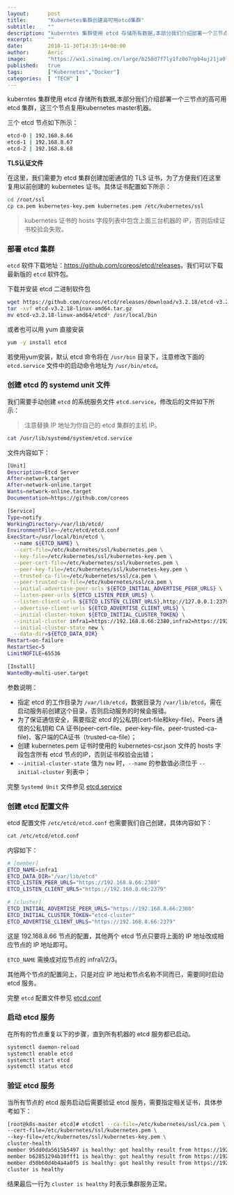 ```yaml
---
layout:      post
title:       "Kubernetes集群创建高可用etcd集群"
subtitle:    ""
description: "kuberntes 集群使用 etcd 存储所有数据,本部分我们介绍部署一个三节点的高可用 etcd 集群，这三个节点复用 kubernetes master 主机"
excerpt:     ""
date:        2018-11-30T14:35:14+08:00
author:      Aeric
image:       "https://wx1.sinaimg.cn/large/b258d7f7ly1fz0o7npb4uj21ja0lo443.jpg"
published:   true
tags:        ["Kubernetes","Docker"]
categories:  [ "TECH" ]
---
```


kuberntes 集群使用 etcd 存储所有数据,本部分我们介绍部署一个三节点的高可用 etcd 集群，这三个节点复用kubernetes master机器。

三个 etcd 节点如下所示：

```bash
etcd-0 | 192.168.8.66 
etcd-1 | 192.168.8.67 
etcd-2 | 192.168.8.68 
```
**TLS认证文件**

在这里，我们需要为 etcd 集群创建加密通信的 TLS 证书，为了方便我们在这里复用以前创建的 kubernetes 证书。具体证书配置如下所示：

```bash
cd /root/ssl
cp ca.pem kubernetes-key.pem kubernetes.pem /etc/kubernetes/ssl
```
> kubernetes 证书的 hosts 字段列表中包含上面三台机器的 IP，否则后续证书校验会失败。

### 部署 etcd 集群
`etcd` 软件下载地址：<https://github.com/coreos/etcd/releases>，我们可以下载最新版的 `etcd` 软件包。

下载并安装 etcd 二进制软件包

```bash
wget https://github.com/coreos/etcd/releases/download/v3.2.18/etcd-v3.2.18-linux-amd64.tar.gz
tar -xvf etcd-v3.2.18-linux-amd64.tar.gz
mv etcd-v3.2.18-linux-amd64/etcd* /usr/local/bin
```
或者也可以用 yum 直接安装

```bash
yum -y install etcd
```
若使用yum安装，默认 etcd 命令将在 `/usr/bin` 目录下，注意修改下面的 `etcd.service` 文件中的启动命令地址为 `/usr/bin/etcd`。

### 创建 etcd 的 systemd unit 文件

我们需要手动创建 `etcd` 的系统服务文件 `etcd.service`，修改后的文件如下所示：
> 注意替换 IP 地址为你自己的 etcd 集群的主机 IP。

```bash
cat /usr/lib/systemd/system/etcd.service
```
文件内容如下：

```bash
[Unit]
Description=Etcd Server
After=network.target
After=network-online.target
Wants=network-online.target
Documentation=https://github.com/coreos
  
[Service]
Type=notify
WorkingDirectory=/var/lib/etcd/
EnvironmentFile=-/etc/etcd/etcd.conf
ExecStart=/usr/local/bin/etcd \
  --name ${ETCD_NAME} \
  --cert-file=/etc/kubernetes/ssl/kubernetes.pem \
  --key-file=/etc/kubernetes/ssl/kubernetes-key.pem \
  --peer-cert-file=/etc/kubernetes/ssl/kubernetes.pem \
  --peer-key-file=/etc/kubernetes/ssl/kubernetes-key.pem \
  --trusted-ca-file=/etc/kubernetes/ssl/ca.pem \
  --peer-trusted-ca-file=/etc/kubernetes/ssl/ca.pem \
  --initial-advertise-peer-urls ${ETCD_INITIAL_ADVERTISE_PEER_URLS} \
  --listen-peer-urls ${ETCD_LISTEN_PEER_URLS} \
  --listen-client-urls ${ETCD_LISTEN_CLIENT_URLS},http://127.0.0.1:2379 \
  --advertise-client-urls ${ETCD_ADVERTISE_CLIENT_URLS} \
  --initial-cluster-token ${ETCD_INITIAL_CLUSTER_TOKEN} \
  --initial-cluster infra1=https://192.168.8.66:2380,infra2=https://192.168.8.67:2380,infra3=https://192.168.8.68:2380 \
  --initial-cluster-state new \
  --data-dir=${ETCD_DATA_DIR}
Restart=on-failure
RestartSec=5
LimitNOFILE=65536
 
[Install]
WantedBy=multi-user.target
```
参数说明：

- 指定 etcd 的工作目录为 `/var/lib/etcd`，数据目录为 `/var/lib/etcd`，需在启动服务前创建这个目录，否则启动服务的时候会报错。
- 为了保证通信安全，需要指定 etcd 的公私钥(cert-file和key-file)、Peers 通信的公私钥和 CA 证书(peer-cert-file、peer-key-file、peer-trusted-ca-file)、客户端的CA证书（trusted-ca-file）；
- 创建 kubernetes.pem 证书时使用的 kubernetes-csr.json 文件的 hosts 字段包含所有 etcd 节点的IP，否则证书校验会出错；
- `--initial-cluster-state` 值为 `new` 时，`--name` 的参数值必须位于 `--initial-cluster` 列表中；

完整 `Systemd Unit` 文件参见 [etcd.service](https://github.com/yeaheo/kubernetes-manifests/blob/master/systemd/etcd.service)

### 创建 etcd 配置文件

etcd 配置文件 `/etc/etcd/etcd.conf` 也需要我们自己创建，具体内容如下：

```bash
cat /etc/etcd/etcd.conf
```
内容如下：

```bash
# [member]
ETCD_NAME=infra1
ETCD_DATA_DIR="/var/lib/etcd"
ETCD_LISTEN_PEER_URLS="https://192.168.8.66:2380"
ETCD_LISTEN_CLIENT_URLS="https://192.168.8.66:2379"
  
# [cluster]
ETCD_INITIAL_ADVERTISE_PEER_URLS="https://192.168.8.66:2380"
ETCD_INITIAL_CLUSTER_TOKEN="etcd-cluster"
ETCD_ADVERTISE_CLIENT_URLS="https://192.168.8.66:2379"
```
这是 192.168.8.66 节点的配置，其他两个 etcd 节点只要将上面的 IP 地址改成相应节点的 IP 地址即可。

`ETCD_NAME` 需换成对应节点的 infra1/2/3。

其他两个节点的配置同上，只是对应 IP 地址和节点名称不同而已，需要同时启动 etcd 服务。

完整 `etcd` 配置文件参见 [etcd.conf](https://github.com/yeaheo/kubernetes-manifests/blob/master/config/etcd.conf)

### 启动 etcd 服务

在所有的节点重复以下的步骤，直到所有机器的 etcd 服务都已启动。

```bash
systemctl daemon-reload
systemctl enable etcd
systemctl start etcd
systemctl status etcd
```


### 验证 etcd 服务

当所有节点的 etcd 服务启动后需要验证 etcd 服务，需要指定相关证书，具体参考如下：

```bash
[root@k8s-master etcd]# etcdctl --ca-file=/etc/kubernetes/ssl/ca.pem \
--cert-file=/etc/kubernetes/ssl/kubernetes.pem \
--key-file=/etc/kubernetes/ssl/kubernetes-key.pem \
cluster-health
member 95dd0da5615b5497 is healthy: got healthy result from https://192.168.8.68:2379
member b62851294b10fff1 is healthy: got healthy result from https://192.168.8.66:2379
member d50b60d4b4a4a0f5 is healthy: got healthy result from https://192.168.8.67:2379
cluster is healthy
```
结果最后一行为 `cluster is healthy` 时表示集群服务正常。